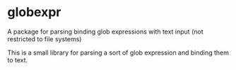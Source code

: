 # globexpr
A package for parsing binding glob expressions with text input (not restricted to file systems)

This is  a small library for parsing a sort of glob expression and binding them to text.

